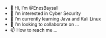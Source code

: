 - 👋 Hi, I’m @EnesBaysall
- 👀 I’m interested in Cyber Security
- 🌱 I’m currently learning Java and Kali Linux
- 💞️ I’m looking to collaborate on ...
- 📫 How to reach me ...

<!---
EnesBaysall/EnesBaysall is a ✨ special ✨ repository because its `README.md` (this file) appears on your GitHub profile.
You can click the Preview link to take a look at your changes.
--->

